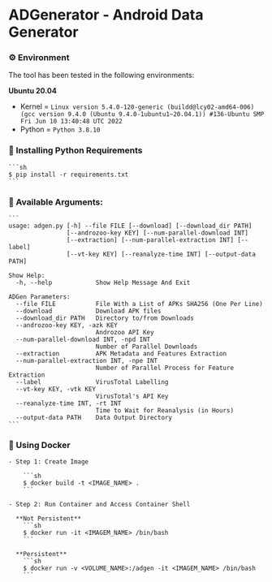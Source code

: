# ADGenerator - Android Data Generator

### :gear: Environment

The tool has been tested in the following environments:

**Ubuntu 20.04**

- Kernel = `Linux version 5.4.0-120-generic (buildd@lcy02-amd64-006) (gcc version 9.4.0 (Ubuntu 9.4.0-1ubuntu1~20.04.1)) #136-Ubuntu SMP Fri Jun 10 13:40:48 UTC 2022`
- Python = `Python 3.8.10`


### :memo: Installing Python Requirements

    ```sh
    $ pip install -r requirements.txt
    ```

### :pushpin: Available Arguments:

    ```
    usage: adgen.py [-h] --file FILE [--download] [--download_dir PATH]
                    [--androzoo-key KEY] [--num-parallel-download INT]
                    [--extraction] [--num-parallel-extraction INT] [--label]
                    [--vt-key KEY] [--reanalyze-time INT] [--output-data PATH]

    Show Help:
      -h, --help            Show Help Message And Exit

    ADGen Parameters:
      --file FILE           File With a List of APKs SHA256 (One Per Line)
      --download            Download APK files
      --download_dir PATH   Directory to/from Downloads
      --androzoo-key KEY, -azk KEY
                            Androzoo API Key
      --num-parallel-download INT, -npd INT
                            Number of Parallel Downloads
      --extraction          APK Metadata and Features Extraction
      --num-parallel-extraction INT, -npe INT
                            Number of Parallel Process for Feature Extraction
      --label               VirusTotal Labelling
      --vt-key KEY, -vtk KEY
                            VirusTotal's API Key
      --reanalyze-time INT, -rt INT
                            Time to Wait for Reanalysis (in Hours)
      --output-data PATH    Data Output Directory
    ```

### :whale: Using Docker

    - Step 1: Create Image

        ```sh
        $ docker build -t <IMAGE_NAME> .
        ```

    - Step 2: Run Container and Access Container Shell

      **Not Persistent**
        ```sh
        $ docker run -it <IMAGEM_NAME> /bin/bash
        ```

      **Persistent**
        ```sh
        $ docker run -v <VOLUME_NAME>:/adgen -it <IMAGEM_NAME> /bin/bash
        ```
